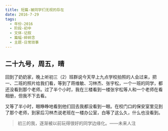 ```yaml
---
title: 短篇-被同学们无视的存在
date: 2016-7-29
tags:
  - 年份-2016
  - 阶段-初中
  - 文体-记叙
  - 篇幅-碎碎念
  - 主题-日常琐事
---
```


## 二十九号，周五，晴

回到了奶奶家，晚上听初三（2）班群说今天早上九点学校拍照的人会过来，把一、二班的照片给我们看，等到了蒋维敏、习林杰、张宇松，一个一班的同学，都还没看到那个老师。过了半个小时，我在三楼看到一楼张宇松等人和一个老师在看相册，但我不下去看。

又等了半小时，眼睁睁地看到他们回去我都没看到一眼。在校门口的保安室里见到了那个老师，到家后习林杰说老班在一楼办公室，白等了这么久，什么也没看到。

> 初三的我，逐渐被以前玩得很好的同学边缘化。——未来人注
